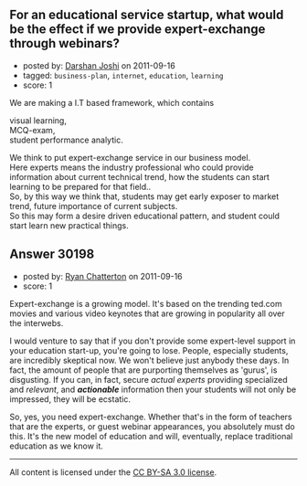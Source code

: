 ## For an educational service startup, what would be the effect if we provide expert-exchange through webinars?

- posted by: [Darshan Joshi](https://stackexchange.com/users/-1/13289-darshan-joshi) on 2011-09-16
- tagged: `business-plan`, `internet`, `education`, `learning`
- score: 1

We are making a I.T based framework, which contains<br>

visual learning, <br>
MCQ-exam, <br>
student performance analytic.<br>

We think to put expert-exchange service in our business model. <br>
Here experts means the industry professional who could provide information about current technical trend, how the students can start learning to be prepared for that field..<br>
So, by this way we think that, students may get early exposer to market trend, future importance of current subjects.<br> So this may form a desire driven educational pattern, and student could start learn new practical things.


## Answer 30198

- posted by: [Ryan Chatterton](https://stackexchange.com/users/-1/3753-ryan-chatterton) on 2011-09-16
- score: 1

Expert-exchange is a growing model. It's based on the trending ted.com movies and various video keynotes that are growing in popularity all over the interwebs.

I would venture to say that if you don't provide some expert-level support in your education start-up, you're going to lose. People, especially students, are incredibly skeptical now. We won't believe just anybody these days. In fact, the amount of people that are purporting themselves as 'gurus', is disgusting. If you can, in fact, secure *actual experts* providing specialized and *relevant*, and ***actionable*** information then your students will not only be impressed, they will be ecstatic.

So, yes, you need expert-exchange. Whether that's in the form of teachers that are the experts, or guest webinar appearances, you absolutely must do this. It's the new model of education and will, eventually, replace traditional education as we know it.



---

All content is licensed under the [CC BY-SA 3.0 license](https://creativecommons.org/licenses/by-sa/3.0/).
